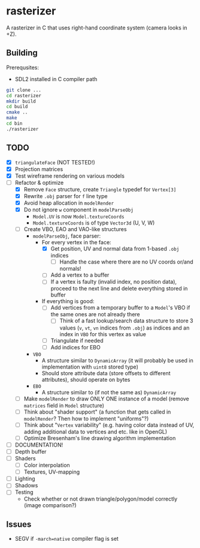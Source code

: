 # rasterizer

A rasterizer in C that uses right-hand coordinate system (camera looks in +Z).

## Building

Prerequsites:
- SDL2 installed in C compiler path

```bash
git clone ...
cd rasterizer
mkdir build
cd build
cmake ..
make
cd bin
./rasterizer
```

## TODO
- [x] `triangulateFace` (NOT TESTED!)
- [x] Projection matrices
- [x] Test wireframe rendering on various models
- [ ] Refactor & optimize
    - [x] Remove `Face` structure, create `Triangle` typedef for `Vertex[3]`
    - [x] Rewrite `.obj` parser for `f` line type
    - [x] Avoid heap allocation in `modelRender`
    - [x] Do not ignore `w` component in `modelParseObj`
        - `Model.UV` is now `Model.textureCoords`
        - `Model.textureCoords` is of type `Vector3d` (U, V, W)
    - [ ] Create VBO, EAO and VAO-like structures
        - `modelParseObj`, face parser:
            - For every vertex in the face:
                - [x] Get position, UV and normal data from 1-based `.obj` indices
                    - [ ] Handle the case where there are no UV coords or/and normals!
                - [ ] Add a vertex to a buffer
                - [ ] If a vertex is faulty (invalid index, no position data), proceed to the next line and delete everything stored in buffer
            - If everything is good:
                - [ ] Add vertices from a temporary buffer to a `Model`'s VBO if the same ones are not already there
                    - [ ] Think of a fast lookup/search data structure to store 3 values (`v`, `vt`, `vn` indices from `.obj`) as indices and an index in `VBO` for this vertex as value
                - [ ] Triangulate if needed
                - [ ] Add indices for EBO
        - `VBO`
            - A structure similar to `DynamicArray` (it will probably be used in implementation with `uint8` stored type)
            - Should store attribute data (store offsets to different attributes), should operate on bytes
        - `EBO`
            - A structure similar to (if not the same as) `DynamicArray`
    - [ ] Make `modelRender` to draw ONLY ONE instance of a model (remove `matrices` field in `Model` structure)
    - [ ] Think about "shader support" (a function that gets called in `modelRender`? Then how to implement "uniforms"?)
    - [ ] Think about "`Vertex` variability" (e.g. having color data instead of UV, adding additional data to vertices and etc. like in OpenGL)
    - [ ] Optimize Bresenham's line drawing algorithm implementation
- [ ] DOCUMENTATION!
- [ ] Depth buffer
- [ ] Shaders
    - [ ] Color interpolation
    - [ ] Textures, UV-mapping
- [ ] Lighting
- [ ] Shadows
- [ ] Testing
    - Check whether or not drawn triangle/polygon/model correctly (image comparison?)

## Issues
- SEGV if `-march=native` compiler flag is set
